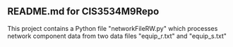 ## README.md for CIS3534M9Repo

This project contains a Python file "networkFileRW.py" which processes 
network component data from two data files "equip_r.txt" and "equip_s.txt"